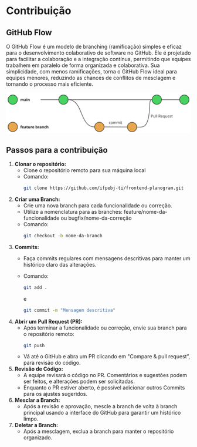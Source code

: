 # Contribuição
## GitHub Flow
O GitHub Flow é um modelo de branching (ramificação) simples e eficaz para o desenvolvimento colaborativo de software no GitHub. Ele é projetado para facilitar a colaboração e a integração contínua, permitindo que equipes trabalhem em paralelo de forma organizada e colaborativa. Sua simplicidade, com menos ramificações, torna o GitHub Flow ideal para equipes menores, reduzindo as chances de conflitos de mesclagem e tornando o processo mais eficiente.

![GitHub-Flow](image/GitHub-Flow.png)

## Passos para a contribuição
1. **Clonar o repositório:**
   * Clone o repositório remoto para sua máquina local
   * Comando:
     ```bash
     git clone https://github.com/ifpebj-ti/frontend-planogram.git
     ```
2. **Criar uma Branch:**
   * Crie uma nova branch para cada funcionalidade ou correção.
   * Utilize a nomenclatura para as branches: feature/nome-da-funcionalidade ou bugfix/nome-da-correção
   * Comando:
     ```bash
     git checkout -b nome-da-branch
     ```
3. **Commits:**
   * Faça commits regulares com mensagens descritivas para manter um histórico claro das alterações.
   * Comando:
     ```bash
     git add .
     ```
     e

     ```bash
     git commit -m "Mensagem descritiva"
     ```
4. **Abrir um Pull Request (PR):**
   * Após terminar a funcionalidade ou correção, envie sua branch para o repositório remoto: 
     ```bash
     git push
     ```
   * Vá até o GitHub e abra um PR clicando em "Compare & pull request”, para revisão do código.
5. **Revisão de Código:**
   * A equipe revisará o código no PR. Comentários e sugestões podem ser feitos, e alterações podem ser solicitadas.
   * Enquanto o PR estiver aberto, é possível adicionar outros Commits para os ajustes sugeridos.
6. **Mesclar a Branch:**
   * Após a revisão e aprovação, mescle a branch de volta à branch principal usando a interface do GitHub para garantir um histórico limpo.
7. **Deletar a Branch:**
   * Após a mesclagem, exclua a branch para manter o repositório organizado.
